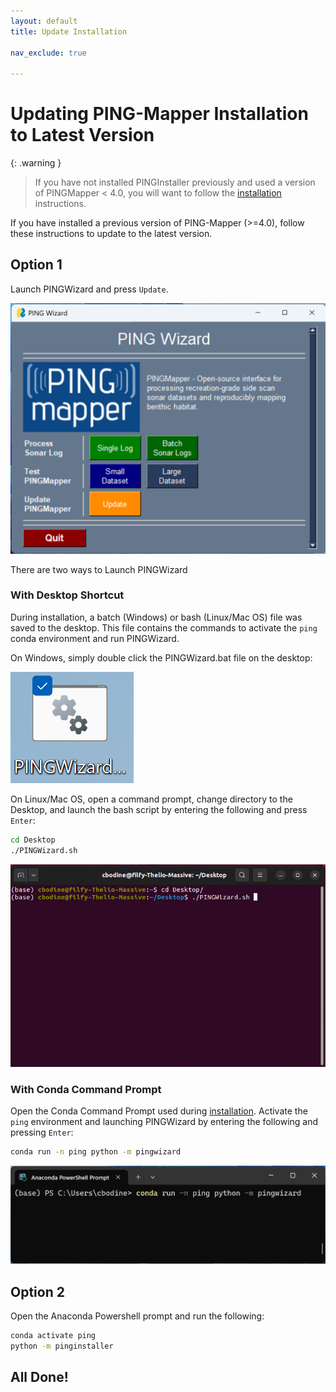 ```yaml
---
layout: default
title: Update Installation

nav_exclude: true

---
```


# Updating PING-Mapper Installation to Latest Version

{: .warning }
> If you have not installed PINGInstaller previously and used a version of PINGMapper < 4.0, you will want to follow the [installation](./Installation.md) instructions.

If you have installed a previous version of PING-Mapper (>=4.0), follow these instructions to update to the latest version.

## Option 1

Launch PINGWizard and press `Update`. 

<img src="../../assets/running/PINGWizard_gui.PNG"/>

There are two ways to Launch PINGWizard

### With Desktop Shortcut

During installation, a batch (Windows) or bash (Linux/Mac OS) file was saved to the desktop. This file contains the commands to activate the `ping` conda environment and run PINGWizard. 

On Windows, simply double click the PINGWizard.bat file on the desktop:

<img src="../../assets/running/PINGWizard_bat.PNG"/>

On Linux/Mac OS, open a command prompt, change directory to the Desktop, and launch the bash script by entering the following and press `Enter`:

```bash
cd Desktop
./PINGWizard.sh
```

<img src="../../assets/running/PINGWizard_sh.PNG"/>

### With Conda Command Prompt

Open the Conda Command Prompt used during [installation](./Installation.md). Activate the `ping` environment and launching PINGWizard by entering the following and pressing `Enter`:

```bash
conda run -n ping python -m pingwizard
```

<img src="../../assets/running/PINGWizard_console.PNG"/>

## Option 2

Open the Anaconda Powershell prompt and run the following:
```bash
conda activate ping
python -m pinginstaller
```



## All Done!
